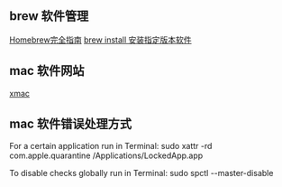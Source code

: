 ## brew 软件管理

[Homebrew完全指南](https://zhuanlan.zhihu.com/p/607620531)
[brew install 安装指定版本软件](https://makeoptim.com/tool/brew-install-specific-version/)

## mac 软件网站

[xmac](https://xmac.app)


## mac 软件错误处理方式
For a certain application run in Terminal:
sudo xattr -rd com.apple.quarantine /Applications/LockedApp.app

To disable checks globally run in Terminal:
sudo spctl --master-disable